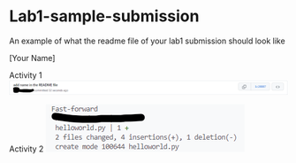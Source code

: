 # Lab1-sample-submission
An example of what the readme file of your lab1 submission should look like

[Your Name]

Activity 1
![](images/Activity1.png)

Activity 2
![](images/Activity2.png)